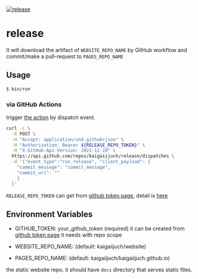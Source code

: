 [![release](https://github.com/kaigaiijuch/release/actions/workflows/release.yml/badge.svg)](https://github.com/kaigaiijuch/release/actions/workflows/release.yml)

# release

It will download the artifact of `WEBSITE_REPO_NAME` by GitHub workflow and commit/make a pull-request to `PAGES_REPO_NAME`

## Usage

```bash
$ bin/run
```

### via GitHub Actions

trigger [the action](.github/workflows/release.yml) by dispatch event.

```bash
curl -L \
  -X POST \
  -H "Accept: application/vnd.github+json" \
  -H "Authorization: Bearer ${RELEASE_REPO_TOKEN}" \
  -H "X-GitHub-Api-Version: 2022-11-28" \
  https://api.github.com/repos/kaigaiijuch/release/dispatches \
  -d '{"event_type":"run_release", "client_payload": {
    "commit_message": "commit_message",
    "commit_url": ""
    }
  }'
```

`RELEASE_REPO_TOKEN` can get from [github token page](https://github.com/settings/tokens/new?scopes=repo), detail is [here](https://docs.github.com/en/rest/reference/repos#create-a-repository-dispatch-event)

## Environment Variables

* GITHUB_TOKEN: your_github_token (required)
it can be created from [github token page](https://github.com/settings/tokens/new?scopes=repo) it needs with repo scope

* WEBSITE_REPO_NAME: (default: kaigaiijuch/website)

* PAGES_REPO_NAME: (default: kaigaiijuch/kaigaiijuch.github.io)

the static website repo. it should have `docs` directory that serves static files.
